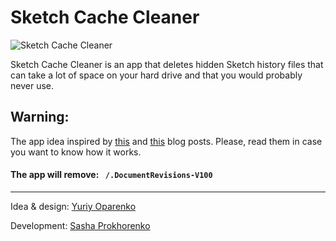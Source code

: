 # Sketch Cache Cleaner

![Sketch Cache Cleaner](https://image.ibb.co/mHOoea/cleaner.png)

Sketch Cache Cleaner is an app that deletes hidden Sketch history files that can take a lot of space on your hard drive and that you would probably never use.

## Warning:
The app idea inspired by [this](https://medium.com/@thomasdegry/how-sketch-took-over-200gb-of-our-macbooks-cb7dd10c8163) and [this](https://medium.com/sketch-app-sources/how-to-recover-50-go-or-even-more-by-deleting-sketch-caches-files-e5829dba20e1) blog posts.
Please, read them in case you want to know how it works.

#### The app will remove: ` /.DocumentRevisions-V100`

--------
Idea & design:  [Yuriy Oparenko](http://oparenko.com)

Development: [Sasha Prokhorenko](https://twitter.com/minikin)
